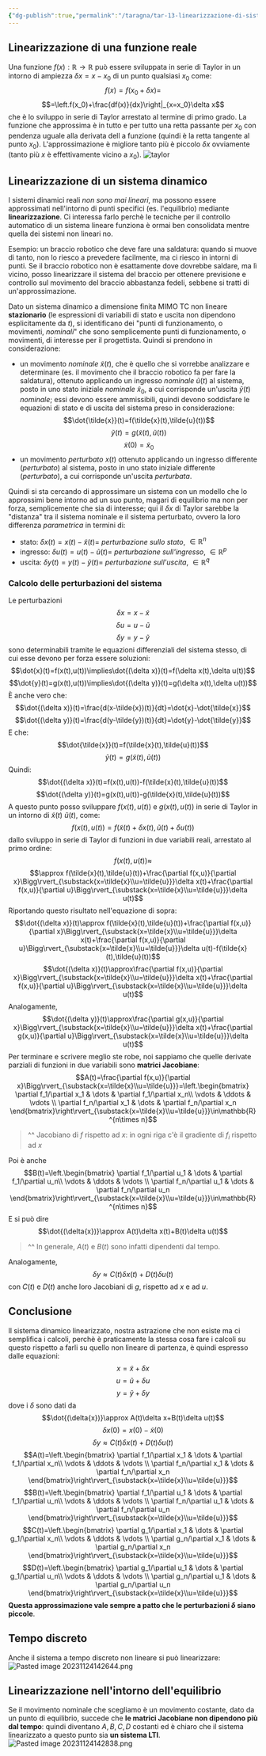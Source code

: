 ```yaml
---
{"dg-publish":true,"permalink":"/taragna/tar-13-linearizzazione-di-sistemi-dinamici/"}
---
```


## Linearizzazione di una funzione reale
Una funzione $f(x):\mathbb{R}\rightarrow\mathbb{R}$ può essere sviluppata in serie di Taylor in un intorno di ampiezza $\delta x=x-x_0$ di un punto qualsiasi $x_0$ come: $$f(x)=f(x_0+\delta x)=$$$$=\left.f(x_0)+\frac{df(x)}{dx}\right|_{x=x_0}\delta x$$
che è lo sviluppo in serie di Taylor arrestato al termine di primo grado. La funzione che approssima è in tutto e per tutto una retta passante per $x_0$ con pendenza uguale alla derivata dell a funzione (quindi è la retta tangente al punto $x_0$). L'approssimazione è migliore tanto più è piccolo $\delta x$ ovviamente (tanto più $x$ è effettivamente vicino a $x_0$).
![taylor](/img/user/img/taylor.png)
## Linearizzazione di un sistema dinamico
I sistemi dinamici reali *non sono mai lineari*, ma possono essere approssimati nell'intorno di punti specifici (es. l'equilibrio) mediante **linearizzazione**. Ci interessa farlo perchè le tecniche per il controllo automatico di un sistema lineare funziona è ormai ben consolidata mentre quella dei sistemi non lineari no.

Esempio: un braccio robotico che deve fare una saldatura: quando si muove di tanto, non lo riesco a prevedere facilmente, ma ci riesco in intorni di punti. Se il braccio robotico non è esattamente dove dovrebbe saldare, ma lì vicino, posso linearizzare il sistema del braccio per ottenere previsione e controllo sul movimento del braccio abbastanza fedeli, sebbene si tratti di un'approssimazione.

Dato un sistema dinamico a dimensione finita MIMO TC non lineare **stazionario** (le espressioni di variabili di stato e uscita non dipendono esplicitamente da $t$), si identificano dei "punti di funzionamento, o movimenti, *nominali*" che sono semplicemente punti di funzionamento, o movimenti, di interesse per il progettista. Quindi si prendono in considerazione:
- un movimento *nominale* $\tilde{x}(t)$, che è quello che si vorrebbe analizzare e determinare (es. il movimento che il braccio robotico fa per fare la saldatura), ottenuto applicando un ingresso *nominale* $\tilde{u}(t)$ al sistema, posto in uno stato iniziale *nominale* $\tilde{x}_0$, a cui corrisponde un'uscita $\tilde{y}(t)$ *nominale*; essi devono essere ammissibili, quindi devono soddisfare le equazioni di stato e di uscita del sistema preso in considerazione:
  $$\dot{\tilde{x}}(t)=f(\tilde{x}(t),\tilde{u}(t))$$$$\tilde{y}(t)=g(\tilde{x}(t),\tilde{u}(t))$$$$\tilde{x}(0)=\tilde{x}_0$$
- un movimento *perturbato* $x(t)$ ottenuto applicando un ingresso differente (*perturbato*) al sistema, posto in uno stato iniziale differente (*perturbato*), a cui corrisponde un'uscita *perturbata*. 

Quindi si sta cercando di approssimare un sistema con un modello che lo approssimi bene intorno ad un suo punto, magari di equilibrio ma non per forza, semplicemente che sia di interesse; qui il $\delta x$ di Taylor sarebbe la "distanza" tra il sistema nominale e il sistema perturbato, ovvero la loro differenza *parametrica* in termini di:
- stato: $\delta x(t)=x(t)-\tilde{x}(t)=$ *perturbazione sullo stato*, $\in \mathbb{R}^n$
- ingresso: $\delta u(t)=u(t)-\tilde{u}(t)=$ *perturbazione sull'ingresso*, $\in \mathbb{R}^p$
- uscita: $\delta y(t)=y(t)-\tilde{y}(t)=$ *perturbazione sull'uscita*, $\in \mathbb{R}^q$
### Calcolo delle perturbazioni del sistema
Le perturbazioni 
$$\delta{x}=x-\tilde{x}$$
$$\delta{u}=u-\tilde{u}$$
$$\delta{y}=y-\tilde{y}$$
sono determinabili tramite le equazioni differenziali del sistema stesso, di cui esse devono per forza essere soluzioni:
$$\dot{x}(t)=f(x(t),u(t))\implies\dot{(\delta x)}(t)=f(\delta x(t),\delta u(t))$$
$$\dot{y}(t)=g(x(t),u(t))\implies\dot{(\delta y)}(t)=g(\delta x(t),\delta u(t))$$
È anche vero che:
$$\dot{(\delta x)}(t)=\frac{d(x-\tilde{x})(t)}{dt}=\dot{x}-\dot{\tilde{x}}$$
$$\dot{(\delta y)}(t)=\frac{d(y-\tilde{y})(t)}{dt}=\dot{y}-\dot{\tilde{y}}$$
E che:
$$\dot{\tilde{x}}(t)=f(\tilde{x}(t),\tilde{u}(t))$$$$\tilde{y}(t)=g(\tilde{x}(t),\tilde{u}(t))$$
Quindi:
$$\dot{(\delta x)}(t)=f(x(t),u(t))-f(\tilde{x}(t),\tilde{u}(t))$$
$$\dot{(\delta y)}(t)=g(x(t),u(t))-g(\tilde{x}(t),\tilde{u}(t))$$
A questo punto posso sviluppare $f(x(t),u(t))$ e $g(x(t),u(t))$ in serie di Taylor in un intorno di $\tilde{x}(t)$ $\tilde{u}(t)$, come:
$$f(x(t),u(t))=f(\tilde{x}(t)+\delta x(t),\tilde{u}(t)+\delta u(t))$$
dallo sviluppo in serie di Taylor di funzioni in due variabili reali, arrestato al primo ordine:
$$f(x(t),u(t))\approx$$
$$\approx f(\tilde{x}(t),\tilde{u}(t))+\frac{\partial f(x,u)}{\partial x}\Bigg\rvert_{\substack{x=\tilde{x}\\u=\tilde{u}}}\delta x(t)+\frac{\partial f(x,u)}{\partial u}\Bigg\rvert_{\substack{x=\tilde{x}\\u=\tilde{u}}}\delta u(t)$$
Riportando questo risultato nell'equazione di sopra:
$$\dot{(\delta x)}(t)\approx f(\tilde{x}(t),\tilde{u}(t))+\frac{\partial f(x,u)}{\partial x}\Bigg\rvert_{\substack{x=\tilde{x}\\u=\tilde{u}}}\delta x(t)+\frac{\partial f(x,u)}{\partial u}\Bigg\rvert_{\substack{x=\tilde{x}\\u=\tilde{u}}}\delta u(t)-f(\tilde{x}(t),\tilde{u}(t))$$
$$\dot{(\delta x)}(t)\approx\frac{\partial f(x,u)}{\partial x}\Bigg\rvert_{\substack{x=\tilde{x}\\u=\tilde{u}}}\delta x(t)+\frac{\partial f(x,u)}{\partial u}\Bigg\rvert_{\substack{x=\tilde{x}\\u=\tilde{u}}}\delta u(t)$$
Analogamente,
$$\dot{(\delta y)}(t)\approx\frac{\partial g(x,u)}{\partial x}\Bigg\rvert_{\substack{x=\tilde{x}\\u=\tilde{u}}}\delta x(t)+\frac{\partial g(x,u)}{\partial u}\Bigg\rvert_{\substack{x=\tilde{x}\\u=\tilde{u}}}\delta u(t)$$
Per terminare e scrivere meglio ste robe, noi sappiamo che quelle derivate parziali di funzioni in due variabili sono **matrici Jacobiane**:
$$A(t)=\frac{\partial f(x,u)}{\partial x}\Bigg\rvert_{\substack{x=\tilde{x}\\u=\tilde{u}}}=\left.\begin{bmatrix}   \partial f_1/\partial x_1 & \dots & \partial f_1/\partial x_n\\   \vdots & \ddots & \vdots   \\   \partial f_n/\partial x_1 & \dots & \partial f_n/\partial x_n   \end{bmatrix}\right\rvert_{\substack{x=\tilde{x}\\u=\tilde{u}}}\in\mathbb{R}^{n\times n}$$
>^^ Jacobiano di $f$ rispetto ad $x$: in ogni riga c'è il gradiente di $f_i$ rispetto ad $x$

Poi è anche $$B(t)=\left.\begin{bmatrix}   \partial f_1/\partial u_1 & \dots & \partial f_1/\partial u_n\\   \vdots & \ddots & \vdots   \\   \partial f_n/\partial u_1 & \dots & \partial f_n/\partial u_n   \end{bmatrix}\right\rvert_{\substack{x=\tilde{x}\\u=\tilde{u}}}\in\mathbb{R}^{n\times n}$$
E si può dire $$\dot{(\delta{x})}\approx A(t)\delta x(t)+B(t)\delta u(t)$$
>^^ In generale, $A(t)$ e $B(t)$ sono infatti dipendenti dal tempo. 

Analogamente, 
$$\delta{y}\approx C(t)\delta x(t)+D(t)\delta u(t)$$
con $C(t)$ e $D(t)$ anche loro Jacobiani di $g$, rispetto ad $x$ e ad $u$.

## Conclusione
Il sistema dinamico linearizzato, nostra astrazione che non esiste ma ci semplifica i calcoli, perchè è praticamente la stessa cosa fare i calcoli su questo rispetto a farli su quello non lineare di partenza, è quindi espresso dalle equazioni:
$$x=\tilde{x}+\delta x$$
$$u=\tilde{u}+\delta u$$
$$y=\tilde{y}+\delta y$$
dove i $\delta$ sono dati da
$$\dot{(\delta{x})}\approx A(t)\delta x+B(t)\delta u(t)$$
$$\delta x(0)=x(0)-\tilde{x}(0)$$
$$\delta{y}\approx C(t)\delta x(t)+D(t)\delta u(t)$$
$$A(t)=\left.\begin{bmatrix}   \partial f_1/\partial x_1 & \dots & \partial f_1/\partial x_n\\   \vdots & \ddots & \vdots   \\   \partial f_n/\partial x_1 & \dots & \partial f_n/\partial x_n   \end{bmatrix}\right\rvert_{\substack{x=\tilde{x}\\u=\tilde{u}}}$$
$$B(t)=\left.\begin{bmatrix}   \partial f_1/\partial u_1 & \dots & \partial f_1/\partial u_n\\   \vdots & \ddots & \vdots   \\   \partial f_n/\partial u_1 & \dots & \partial f_n/\partial u_n   \end{bmatrix}\right\rvert_{\substack{x=\tilde{x}\\u=\tilde{u}}}$$
$$C(t)=\left.\begin{bmatrix}   \partial g_1/\partial x_1 & \dots & \partial g_1/\partial x_n\\   \vdots & \ddots & \vdots   \\   \partial g_n/\partial x_1 & \dots & \partial g_n/\partial x_n   \end{bmatrix}\right\rvert_{\substack{x=\tilde{x}\\u=\tilde{u}}}$$
$$D(t)=\left.\begin{bmatrix}   \partial g_1/\partial u_1 & \dots & \partial g_1/\partial u_n\\   \vdots & \ddots & \vdots   \\   \partial g_n/\partial u_1 & \dots & \partial g_n/\partial u_n   \end{bmatrix}\right\rvert_{\substack{x=\tilde{x}\\u=\tilde{u}}}$$
**Questa approssimazione vale sempre a patto che le perturbazioni $\delta$ siano piccole**.
## Tempo discreto
Anche il sistema a tempo discreto non lineare si può linearizzare:
![Pasted image 20231124142644.png](/img/user/img/Pasted%20image%2020231124142644.png)
## Linearizzazione nell'intorno dell'equilibrio
Se il movimento nominale che scegliamo è un movimento costante, dato da un punto di equilibrio, succede che **le matrici Jacobiane non dipendono più dal tempo**: quindi diventano $A,B,C,D$ costanti ed è chiaro che il sistema linearizzato a questo punto sia **un sistema LTI**.
![Pasted image 20231124142838.png](/img/user/img/Pasted%20image%2020231124142838.png)
